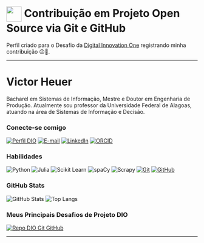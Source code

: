 <h1>
    <a href="https://www.dio.me/">
     <img align="center" width="40px" src="https://hermes.digitalinnovation.one/assets/diome/logo-minimized.png"></a>
    <span> Contribuição em Projeto Open Source via Git e GitHub</span>
</h1>

Perfil criado para o Desafio da [Digital Innovation One](https://www.dio.me/) registrando minha contribuição 😉🚀.

---

# Victor Heuer

Bacharel em Sistemas de Informação, Mestre e Doutor em Engenharia de Produção. Atualmente sou professor da Universidade Federal de Alagoas, atuando na área de Sistemas de Informação e Decisão.

### Conecte-se comigo

[![Perfil DIO](https://img.shields.io/badge/-Meu%20Perfil%20na%20DIO-30A3DC?style=for-the-badge)](https://www.dio.me/users/victorheuer)
[![E-mail](https://img.shields.io/badge/-Email-000?style=for-the-badge&logo=microsoft-outlook&logoColor=E94D5F)](mailto:victorheuer@gmail.com)
[![LinkedIn](https://img.shields.io/badge/-LinkedIn-000?style=for-the-badge&logo=linkedin&logoColor=30A3DC)](https://www.linkedin.com/in/victor-heuerc/)
[![ORCID](https://img.shields.io/badge/ORCID-000?style=for-the-badge&logo=orcid)](https://orcid.org/0000-0003-2369-7317)

### Habilidades

![Python](https://img.shields.io/badge/Python-000?style=for-the-badge&logo=python)
![Julia](https://img.shields.io/badge/Julia-000?style=for-the-badge&logo=julia)
![Scikit Learn](https://img.shields.io/badge/Scikit%20Learn-000?style=for-the-badge&logo=scikitlearn)
![spaCy](https://img.shields.io/badge/spaCy-000?style=for-the-badge&logo=spacy)
![Scrapy](https://img.shields.io/badge/Scrapy-000?style=for-the-badge&logo=scrapy)
[![Git](https://img.shields.io/badge/Git-000?style=for-the-badge&logo=git&logoColor=E94D5F)](https://git-scm.com/doc)
[![GitHub](https://img.shields.io/badge/GitHub-000?style=for-the-badge&logo=github&logoColor=30A3DC)](https://docs.github.com/)

### GitHub Stats

![GitHub Stats](https://github-readme-stats.vercel.app/api?username=victorheuer&theme=transparent&bg_color=000&border_color=30A3DC&show_icons=true&icon_color=30A3DC&title_color=E94D5F&text_color=FFF)
![Top Langs](https://github-readme-stats-git-masterrstaa-rickstaa.vercel.app/api/top-langs/?username=victorheuer&layout=compact&bg_color=000&border_color=30A3DC&title_color=E94D5F&text_color=FFF)

### Meus Principais Desafios de Projeto DIO

[![Repo DIO Git GitHub](https://github-readme-stats.vercel.app/api/pin/?username=elidianaandrade&repo=dio-lab-open-source&bg_color=000&border_color=30A3DC&show_icons=true&icon_color=30A3DC&title_color=E94D5F&text_color=FFF)](https://github.com/victorheuer/dio-lab-open-source)


---
